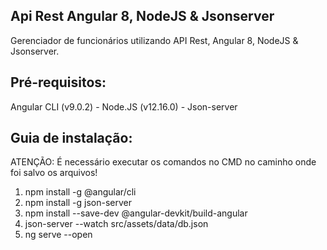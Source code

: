 ## Api Rest Angular 8, NodeJS & Jsonserver

Gerenciador de funcionários utilizando API Rest, Angular 8, NodeJS & Jsonserver.

## Pré-requisitos:

Angular CLI (v9.0.2) - 
Node.JS (v12.16.0) - 
Json-server

## Guia de instalação:

ATENÇÃO: É necessário executar os comandos no CMD no caminho onde foi salvo os arquivos!

1. npm install -g @angular/cli
2. npm install -g json-server
3. npm install --save-dev @angular-devkit/build-angular
4. json-server --watch src/assets/data/db.json
5. ng serve --open
